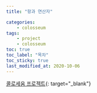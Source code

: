 ```yaml
---
title: "항과 연산자"

categories:
    - colosseum
tags:
    - project
    - colosseum
toc: true
toc_label: "목차"
toc_sticky: true
last_modified_at: 2020-10-06
---
```


[콜로세움 프로젝트](https://github.com/hojinzs/Colosseum){: target="_blank"}